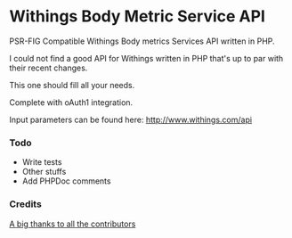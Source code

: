 Withings Body Metric Service API
============

PSR-FIG Compatible Withings Body metrics Services API written in PHP.

I could not find a good API for Withings written in PHP that's up to par with their recent changes.

This one should fill all your needs. 

Complete with oAuth1 integration.

Input parameters can be found here: http://www.withings.com/api

### Todo

* Write tests
* Other stuffs
* Add PHPDoc comments

### Credits
[A big thanks to all the contributors](https://github.com/Zn4rK/php-withings/graphs/contributors)